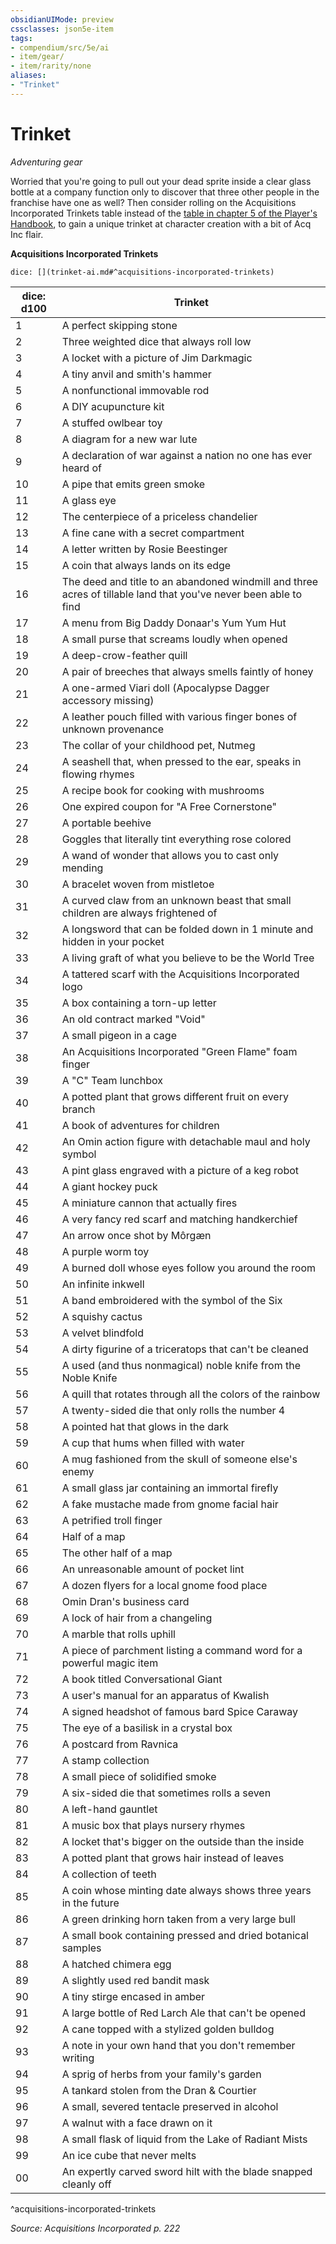 ```yaml
---
obsidianUIMode: preview
cssclasses: json5e-item
tags:
- compendium/src/5e/ai
- item/gear/
- item/rarity/none
aliases: 
- "Trinket"
---
```

# Trinket
*Adventuring gear*  


Worried that you're going to pull out your dead sprite inside a clear glass bottle at a company function only to discover that three other people in the franchise have one as well? Then consider rolling on the Acquisitions Incorporated Trinkets table instead of the [table in chapter 5 of the Player's Handbook](2-Mechanics/CLI/items/trinket.md), to gain a unique trinket at character creation with a bit of Acq Inc flair.

**Acquisitions Incorporated Trinkets**

`dice: [](trinket-ai.md#^acquisitions-incorporated-trinkets)`

| dice: d100 | Trinket |
|------------|---------|
| 1 | A perfect skipping stone |
| 2 | Three weighted dice that always roll low |
| 3 | A locket with a picture of Jim Darkmagic |
| 4 | A tiny anvil and smith's hammer |
| 5 | A nonfunctional immovable rod |
| 6 | A DIY acupuncture kit |
| 7 | A stuffed owlbear toy |
| 8 | A diagram for a new war lute |
| 9 | A declaration of war against a nation no one has ever heard of |
| 10 | A pipe that emits green smoke |
| 11 | A glass eye |
| 12 | The centerpiece of a priceless chandelier |
| 13 | A fine cane with a secret compartment |
| 14 | A letter written by Rosie Beestinger |
| 15 | A coin that always lands on its edge |
| 16 | The deed and title to an abandoned windmill and three acres of tillable land that you've never been able to find |
| 17 | A menu from Big Daddy Donaar's Yum Yum Hut |
| 18 | A small purse that screams loudly when opened |
| 19 | A deep-crow-feather quill |
| 20 | A pair of breeches that always smells faintly of honey |
| 21 | A one-armed Viari doll (Apocalypse Dagger accessory missing) |
| 22 | A leather pouch filled with various finger bones of unknown provenance |
| 23 | The collar of your childhood pet, Nutmeg |
| 24 | A seashell that, when pressed to the ear, speaks in flowing rhymes |
| 25 | A recipe book for cooking with mushrooms |
| 26 | One expired coupon for "A Free Cornerstone" |
| 27 | A portable beehive |
| 28 | Goggles that literally tint everything rose colored |
| 29 | A wand of wonder that allows you to cast only mending |
| 30 | A bracelet woven from mistletoe |
| 31 | A curved claw from an unknown beast that small children are always frightened of |
| 32 | A longsword that can be folded down in 1 minute and hidden in your pocket |
| 33 | A living graft of what you believe to be the World Tree |
| 34 | A tattered scarf with the Acquisitions Incorporated logo |
| 35 | A box containing a torn-up letter |
| 36 | An old contract marked "Void" |
| 37 | A small pigeon in a cage |
| 38 | An Acquisitions Incorporated "Green Flame" foam finger |
| 39 | A "C" Team lunchbox |
| 40 | A potted plant that grows different fruit on every branch |
| 41 | A book of adventures for children |
| 42 | An Omin action figure with detachable maul and holy symbol |
| 43 | A pint glass engraved with a picture of a keg robot |
| 44 | A giant hockey puck |
| 45 | A miniature cannon that actually fires |
| 46 | A very fancy red scarf and matching handkerchief |
| 47 | An arrow once shot by Môrgæn |
| 48 | A purple worm toy |
| 49 | A burned doll whose eyes follow you around the room |
| 50 | An infinite inkwell |
| 51 | A band embroidered with the symbol of the Six |
| 52 | A squishy cactus |
| 53 | A velvet blindfold |
| 54 | A dirty figurine of a triceratops that can't be cleaned |
| 55 | A used (and thus nonmagical) noble knife from the Noble Knife |
| 56 | A quill that rotates through all the colors of the rainbow |
| 57 | A twenty-sided die that only rolls the number 4 |
| 58 | A pointed hat that glows in the dark |
| 59 | A cup that hums when filled with water |
| 60 | A mug fashioned from the skull of someone else's enemy |
| 61 | A small glass jar containing an immortal firefly |
| 62 | A fake mustache made from gnome facial hair |
| 63 | A petrified troll finger |
| 64 | Half of a map |
| 65 | The other half of a map |
| 66 | An unreasonable amount of pocket lint |
| 67 | A dozen flyers for a local gnome food place |
| 68 | Omin Dran's business card |
| 69 | A lock of hair from a changeling |
| 70 | A marble that rolls uphill |
| 71 | A piece of parchment listing a command word for a powerful magic item |
| 72 | A book titled Conversational Giant |
| 73 | A user's manual for an apparatus of Kwalish |
| 74 | A signed headshot of famous bard Spice Caraway |
| 75 | The eye of a basilisk in a crystal box |
| 76 | A postcard from Ravnica |
| 77 | A stamp collection |
| 78 | A small piece of solidified smoke |
| 79 | A six-sided die that sometimes rolls a seven |
| 80 | A left-hand gauntlet |
| 81 | A music box that plays nursery rhymes |
| 82 | A locket that's bigger on the outside than the inside |
| 83 | A potted plant that grows hair instead of leaves |
| 84 | A collection of teeth |
| 85 | A coin whose minting date always shows three years in the future |
| 86 | A green drinking horn taken from a very large bull |
| 87 | A small book containing pressed and dried botanical samples |
| 88 | A hatched chimera egg |
| 89 | A slightly used red bandit mask |
| 90 | A tiny stirge encased in amber |
| 91 | A large bottle of Red Larch Ale that can't be opened |
| 92 | A cane topped with a stylized golden bulldog |
| 93 | A note in your own hand that you don't remember writing |
| 94 | A sprig of herbs from your family's garden |
| 95 | A tankard stolen from the Dran & Courtier |
| 96 | A small, severed tentacle preserved in alcohol |
| 97 | A walnut with a face drawn on it |
| 98 | A small flask of liquid from the Lake of Radiant Mists |
| 99 | An ice cube that never melts |
| 00 | An expertly carved sword hilt with the blade snapped cleanly off |
^acquisitions-incorporated-trinkets

*Source: Acquisitions Incorporated p. 222*